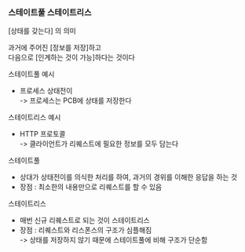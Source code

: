 ### 스테이트풀 스테이트리스  
[상태를 갖는다] 의 의미  

과거에 주어진 [정보를 저장]하고  
다음으로 [인계하는 것이 가능]하다는 것이다


스테이트풀 예시  
- 프로세스 상태전이  
-> 프로세스는 PCB에 상태를 저장한다

스테이트리스 예시  
- HTTP 프로토콜  
-> 클라이언트가 리퀘스트에 필요한 정보를 모두 담는다


스테이트풀  
- 상대가 상태전이를 의식한 처리를 하여,  과거의 경위를 이해한 응답을 하는 것
- 장점 : 최소한의 내용만으로 리퀘스트를 할 수 있음

스테이트리스  
- 매번 신규 리퀘스트로 되는 것이 스테이트리스 
- 장점 : 리퀘스트와 리스폰스의 구조가 심플해짐  
-> 상태를 저장하지 않기 때문에 스테이트풀에 비해 구조가 단순함